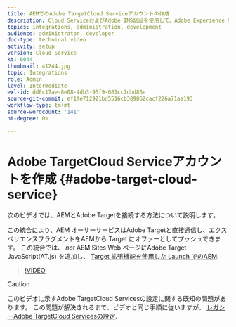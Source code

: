 ```yaml
---
title: AEMでのAdobe TargetCloud Serviceアカウントの作成
description: Cloud ServiceおよびAdobe IMS認証を使用して、Adobe Experience Manager as a Cloud ServiceとAdobe Targetを統合します。
topics: integrations, administration, development
audience: administrator, developer
doc-type: technical video
activity: setup
version: Cloud Service
kt: 6044
thumbnail: 41244.jpg
topic: Integrations
role: Admin
level: Intermediate
exl-id: dd6c17ae-8e08-4db3-95f9-081cc7dbd86e
source-git-commit: ef1fe712921bd5516cb389862cacf226a71aa193
workflow-type: tm+mt
source-wordcount: '141'
ht-degree: 0%

---
```


# Adobe TargetCloud Serviceアカウントを作成 {#adobe-target-cloud-service}

次のビデオでは、AEMとAdobe Targetを接続する方法について説明します。

この統合により、AEM オーサーサービスはAdobe Targetと直接通信し、エクスペリエンスフラグメントをAEMから Target にオファーとしてプッシュできます。  この統合では、 *not* AEM Sites Web ページにAdobe Target JavaScript(AT.js) を追加し、 [Target 拡張機能を使用した Launch でのAEM](../experience-platform/data-collection/tags/connect-aem-tags-using-developer-console.md).

>[!VIDEO](https://video.tv.adobe.com/v/41244?quality=12&learn=on)

>[!CAUTION]
>
>このビデオに示すAdobe TargetCloud Servicesの設定に関する既知の問題があります。 この問題が解決されるまで、ビデオと同じ手順に従いますが、 [レガシーAdobe TargetCloud Servicesの設定](https://experienceleague.adobe.com/docs/experience-manager-learn/aem-target-tutorial/aem-target-implementation/using-aem-cloud-services.html).
